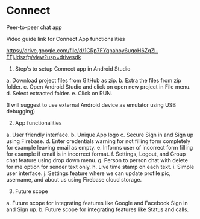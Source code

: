# Connect
Peer-to-peer chat app

Video guide link for Connect App functionalities

https://drive.google.com/file/d/1CRp7FYqnahoy6ugoH6ZqZl-EFjJdszfg/view?usp=drivesdk

1. Step's to setup Connect app in Android Studio

a. Download project files from GitHub as zip.
b. Extra the files from zip folder.
c. Open Android Studio and click on open new project in File menu.
d. Select extracted folder.
e. Click on RUN.

(I will suggest to use external Android device as emulator using USB debugging)

2. App functionalities

a. User friendly interface.
b. Unique App logo
c. Secure Sign in and Sign up using Firebase.
d. Enter credentials warning for not filling form completely for example leaving email as empty.
e. Informs user of incorrect form filling for example if email is in incorrect format.
f. Settings, Logout, and Group chat feature using drop down menu.
g. Person to person chat with delete for me option for sender text only.
h. Live time stamp on each text.
i. Simple user interface.
j. Settings feature where we can update profile pic, username, and about us using Firebase cloud storage.

3. Future scope

a. Future scope for integrating features like Google and Facebook Sign in and Sign up.
b. Future scope for integrating features like Status and calls.
